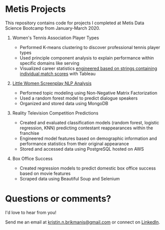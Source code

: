 # Metis Projects
This repository contains code for projects I completed at Metis Data Science Bootcamp from January-March 2020.

1. Women's Tennis Association Player Types
   * Performed K-means clustering to discover professional tennis player types
   * Used principle component analysis to explain performance within specific domains like serving
   * Visualized career statistics [engineered based on strings containing individual match scores](tennis_cluster) with Tableau
  
2. [Little Women Screenplay NLP Analysis](script_nlp)
   * Performed topic modeling using Non-Negative Matrix Factorization
   * Used a random forest model to predict dialogue speakers
   * Organized and stored data using MongoDB

3. Reality Television Competition Predictions
   * Created and evaluated classification models (random forest, logistic regression, KNN) predicting contestant reappearances within the franchise
   * Engineered model features based on demographic information and performance statistics from their original appearance
   * Stored and accessed data using PostgreSQL hosted on AWS

4. Box Office Success
   * Created regression models to predict domestic box office success based on movie features
   * Scraped data using Beautiful Soup and Selenium

# Questions or comments?
I'd love to hear from you!

Send me an email at kristin.n.brikmanis@gmail.com or connect on [LinkedIn](https://www.linkedin.com/in/kbrikmanis/).
